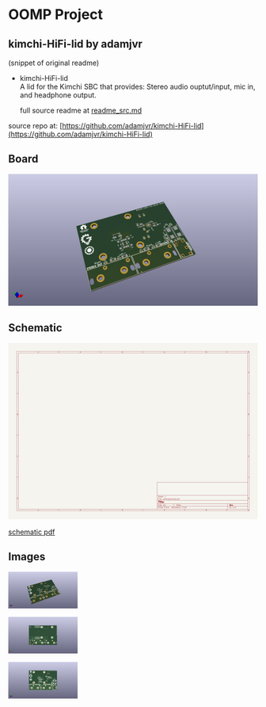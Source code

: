 # OOMP Project  
## kimchi-HiFi-lid  by adamjvr  
  
(snippet of original readme)  
  
- kimchi-HiFi-lid  
A lid for the Kimchi SBC that provides: Stereo audio ouptut/input, mic in, and headphone output.  
  
  full source readme at [readme_src.md](readme_src.md)  
  
source repo at: [https://github.com/adamjvr/kimchi-HiFi-lid](https://github.com/adamjvr/kimchi-HiFi-lid)  
## Board  
  
[![working_3d.png](working_3d_600.png)](working_3d.png)  
## Schematic  
  
[![working_schematic.png](working_schematic_600.png)](working_schematic.png)  
  
[schematic pdf](working_schematic.pdf)  
## Images  
  
[![working_3d.png](working_3d_140.png)](working_3d.png)  
  
[![working_3d_back.png](working_3d_back_140.png)](working_3d_back.png)  
  
[![working_3d_front.png](working_3d_front_140.png)](working_3d_front.png)  
